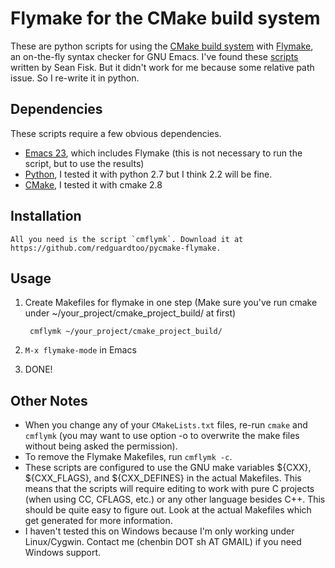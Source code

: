 Flymake for the CMake build system
==================================

These are python scripts for using the [CMake build system](http://www.cmake.org/) with [Flymake](http://flymake.sourceforge.net/), an on-the-fly syntax checker for GNU Emacs. I've found these [scripts](https://github.com/seanfisk/cmake-flymake) written by Sean Fisk. But it didn't work for me because some relative path issue. So I re-write it in python.

Dependencies
------------

These scripts require a few obvious dependencies.

* [Emacs 23](http://www.gnu.org/software/emacs/), which includes Flymake (this is not necessary to run the script, but to use the results)
* [Python](http://www.python.org/software/bash/), I tested it with python 2.7 but I think 2.2 will be fine.
* [CMake](http://www.cmake.org/), I tested it with cmake 2.8

Installation
------------

	All you need is the script `cmflymk`. Download it at https://github.com/redguardtoo/pycmake-flymake.

Usage
---

1. Create Makefiles for flymake in one step (Make sure you've run cmake under ~/your_project/cmake_project_build/ at first)

        cmflymk ~/your_project/cmake_project_build/
	
2. `M-x flymake-mode` in Emacs
3. DONE!

Other Notes
-----------

* When you change any of your `CMakeLists.txt` files, re-run `cmake` and `cmflymk` (you may want to use option -o to overwrite the make files without being asked the permission).
* To remove the Flymake Makefiles, run `cmflymk -c`.
* These scripts are configured to use the GNU make variables ${CXX}, ${CXX\_FLAGS}, and ${CXX\_DEFINES} in the actual Makefiles. This means that the scripts will require editing to work with pure C projects (when using CC, CFLAGS, etc.) or any other language besides C++. This should be quite easy to figure out. Look at the actual Makefiles which get generated for more information.
* I haven't tested this on Windows because I'm only working under Linux/Cygwin. Contact me (chenbin DOT sh AT GMAIL) if you need Windows support.

